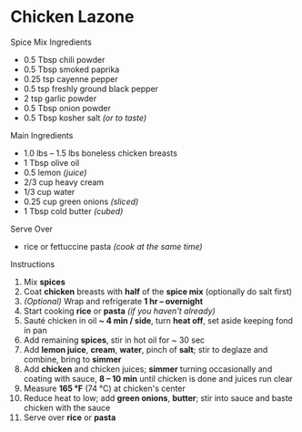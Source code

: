 # Chicken Lazone

Spice Mix Ingredients

* 0.5 Tbsp chili powder
* 0.5 Tbsp smoked paprika
* 0.25 tsp cayenne pepper
* 0.5 tsp freshly ground black pepper
* 2 tsp garlic powder
* 0.5 Tbsp onion powder
* 0.5 Tbsp kosher salt *(or to taste)*

Main Ingredients

* 1.0 lbs – 1.5 lbs boneless chicken breasts
* 1 Tbsp olive oil
* 0.5 lemon *(juice)*
* 2/3 cup heavy cream
* 1/3 cup water
* 0.25 cup green onions *(sliced)*
* 1 Tbsp cold butter *(cubed)*

Serve Over

* rice or fettuccine pasta *(cook at the same time)*

Instructions

1. Mix **spices**
1. Coat **chicken** breasts with **half** of the **spice mix** (optionally do salt first)
1. *(Optional)* Wrap and refrigerate **1 hr – overnight**
1. Start cooking **rice** or **pasta** *(if you haven't already)*
1. Sauté chicken in oil **~ 4 min / side**, turn **heat off**, set aside keeping fond in pan
1. Add remaining **spices**, stir in hot oil for ~ 30 sec
1. Add **lemon juice**, **cream**, **water**, pinch of **salt**; stir to deglaze and combine, bring to **simmer**
1. Add **chicken** and chicken juices; **simmer** turning occasionally and coating with sauce, **8 – 10 min** until chicken is done and juices run clear
1. Measure **165 °F** (74 °C) at chicken's center
1. Reduce heat to low; add **green onions**, **butter**; stir into sauce and baste chicken with the sauce
1. Serve over **rice** or **pasta**
